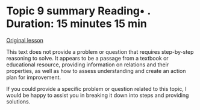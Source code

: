 # Topic 9 summary Reading• . Duration: 15 minutes 15 min

[Original lesson](https://www.coursera.org/learn/uol-discrete-mathematics/supplement/zkCnI/topic-9-summary)

This text does not provide a problem or question that requires step-by-step reasoning to solve. It appears to be a passage from a textbook or educational resource, providing information on relations and their properties, as well as how to assess understanding and create an action plan for improvement.

If you could provide a specific problem or question related to this topic, I would be happy to assist you in breaking it down into steps and providing solutions.


